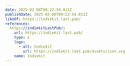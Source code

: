 ```yaml
---
date: 2025-02-08T09:22:54.811Z
publishDate: 2025-02-08T09:22:54.811Z
likeOf: https://indiekit.last.pub/
references:
  https://indiekitLastPub/:
    url: https://indiekit.last.pub/
    type: x
    logo:
      - alt: Indiekit
        url: https://indiekit.last.pub/assets/icon.svg
    name: Indiekit
---
```

